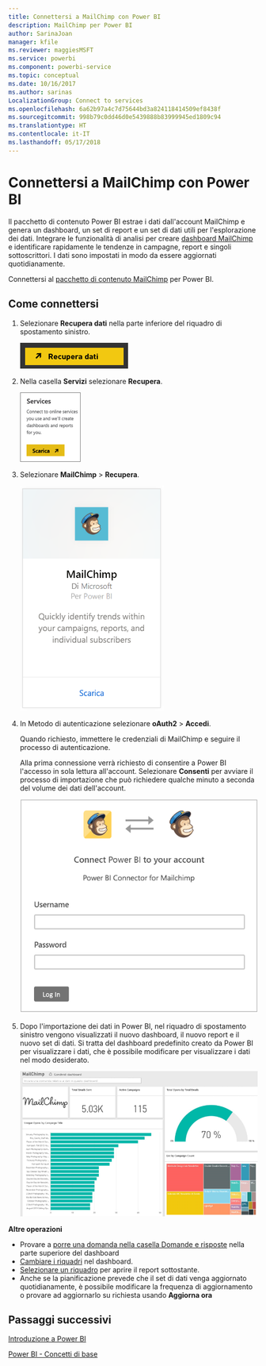 ```yaml
---
title: Connettersi a MailChimp con Power BI
description: MailChimp per Power BI
author: SarinaJoan
manager: kfile
ms.reviewer: maggiesMSFT
ms.service: powerbi
ms.component: powerbi-service
ms.topic: conceptual
ms.date: 10/16/2017
ms.author: sarinas
LocalizationGroup: Connect to services
ms.openlocfilehash: 6a62b97a4c7d75644bd3a824118414509ef8438f
ms.sourcegitcommit: 998b79c0dd46d0e5439888b83999945ed1809c94
ms.translationtype: HT
ms.contentlocale: it-IT
ms.lasthandoff: 05/17/2018
---
```

# <a name="connect-to-mailchimp-with-power-bi"></a>Connettersi a MailChimp con Power BI
Il pacchetto di contenuto Power BI estrae i dati dall'account MailChimp e genera un dashboard, un set di report e un set di dati utili per l'esplorazione dei dati. Integrare le funzionalità di analisi per creare [dashboard MailChimp](https://powerbi.microsoft.com/integrations/mailchimp) e identificare rapidamente le tendenze in campagne, report e singoli sottoscrittori. I dati sono impostati in modo da essere aggiornati quotidianamente.

Connettersi al [pacchetto di contenuto MailChimp](https://app.powerbi.com/getdata/services/mailchimp) per Power BI.

## <a name="how-to-connect"></a>Come connettersi
1. Selezionare **Recupera dati** nella parte inferiore del riquadro di spostamento sinistro.
   
    ![](media/service-connect-to-mailchimp/pbi_getdata.png)
2. Nella casella **Servizi** selezionare **Recupera**.
   
   ![](media/service-connect-to-mailchimp/pbi_getservices.png)
3. Selezionare **MailChimp** \> **Recupera**.
   
   ![](media/service-connect-to-mailchimp/mailchimp.png)
4. In Metodo di autenticazione selezionare **oAuth2** \> **Accedi**.
   
    Quando richiesto, immettere le credenziali di MailChimp e seguire il processo di autenticazione.
   
    Alla prima connessione verrà richiesto di consentire a Power BI l'accesso in sola lettura all'account. Selezionare **Consenti** per avviare il processo di importazione che può richiedere qualche minuto a seconda del volume dei dati dell'account.
   
    ![](media/service-connect-to-mailchimp/allow.png)
5. Dopo l'importazione dei dati in Power BI, nel riquadro di spostamento sinistro vengono visualizzati il nuovo dashboard, il nuovo report e il nuovo set di dati. Si tratta del dashboard predefinito creato da Power BI per visualizzare i dati, che è possibile modificare per visualizzare i dati nel modo desiderato.
   
   ![](media/service-connect-to-mailchimp/pbi_mailchimpnewdash.png)

**Altre operazioni**

* Provare a [porre una domanda nella casella Domande e risposte](power-bi-q-and-a.md) nella parte superiore del dashboard
* [Cambiare i riquadri](service-dashboard-edit-tile.md) nel dashboard.
* [Selezionare un riquadro](service-dashboard-tiles.md) per aprire il report sottostante.
* Anche se la pianificazione prevede che il set di dati venga aggiornato quotidianamente, è possibile modificare la frequenza di aggiornamento o provare ad aggiornarlo su richiesta usando **Aggiorna ora**

## <a name="next-steps"></a>Passaggi successivi
[Introduzione a Power BI](service-get-started.md)

[Power BI - Concetti di base](service-basic-concepts.md)

